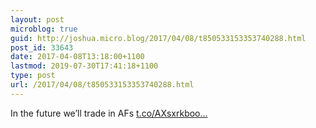 ```yaml
---
layout: post
microblog: true
guid: http://joshua.micro.blog/2017/04/08/t850533153353740288.html
post_id: 33643
date: 2017-04-08T13:18:00+1100
lastmod: 2019-07-30T17:41:18+1100
type: post
url: /2017/04/08/t850533153353740288.html
---
```

In the future we’ll trade in AFs [t.co/AXsxrkboo...](https://t.co/AXsxrkbooK)
